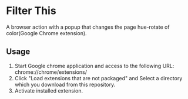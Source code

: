Filter This
======================
A browser action with a popup that changes the page hue-rotate of color(Google Chrome extension).

Usage
------
1. Start Google chrome application and access to the following URL:
   chrome://chrome/extensions/
2. Click "Load extensions that are not packaged" and Select a directory which you download from this repository.
3. Activate installed extension.
